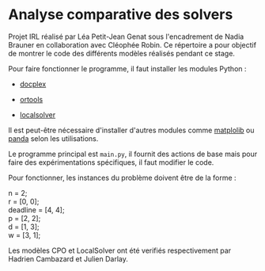 # Analyse comparative des solvers

Projet IRL réalisé par Léa Petit-Jean Genat sous l'encadrement de Nadia Brauner en collaboration avec Cléophée Robin.
Ce répertoire a pour objectif de montrer le code des différents modèles réalisés pendant ce stage.

Pour faire fonctionner le programme, il faut installer les modules Python :

* [docplex](https://pypi.org/project/docplex/)

* [ortools](https://developers.google.com/optimization/install/)

* [localsolver](https://www.localsolver.com/download.html/)

Il est peut-être nécessaire d'installer d'autres modules comme [matplolib](https://matplotlib.org/stable/users/installing/index.html) ou [panda](https://pandas.pydata.org/pandas-docs/stable/getting_started/install.html) selon les utilisations.

Le programme principal est `main.py`, il fournit des actions de base mais pour faire des expérimentations spécifiques,
il faut modifier le code.

Pour fonctionner, les instances du problème doivent être de la forme :

n = 2;   
r = [0, 0];  
deadline = [4, 4];  
p = [2, 2];  
d = [1, 3];  
w = [3, 1];

Les modèles CPO et LocalSolver ont été verifiés respectivement par Hadrien Cambazard et Julien Darlay.
